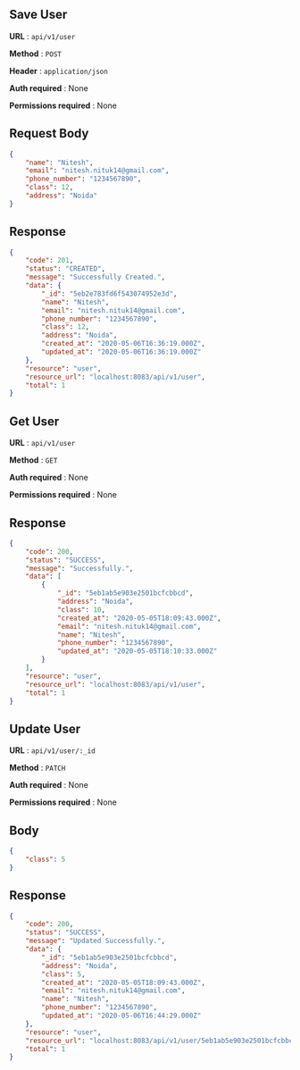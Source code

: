 ## Save User

**URL** : `api/v1/user`

**Method** : `POST`

**Header** : `application/json`

**Auth required** : None

**Permissions required** : None

## Request Body
```json
{
    "name": "Nitesh",
    "email": "nitesh.nituk14@gmail.com",
    "phone_number": "1234567890",
    "class": 12,
    "address": "Noida"
}
```

## Response
```json
{
    "code": 201,
    "status": "CREATED",
    "message": "Successfully Created.",
    "data": {
        "_id": "5eb2e783fd6f543074952e3d",
        "name": "Nitesh",
        "email": "nitesh.nituk14@gmail.com",
        "phone_number": "1234567890",
        "class": 12,
        "address": "Noida",
        "created_at": "2020-05-06T16:36:19.000Z",
        "updated_at": "2020-05-06T16:36:19.000Z"
    },
    "resource": "user",
    "resource_url": "localhost:8083/api/v1/user",
    "total": 1
}
````



## Get User

**URL** : `api/v1/user`

**Method** : `GET`

**Auth required** : None

**Permissions required** : None

## Response
```json
{
    "code": 200,
    "status": "SUCCESS",
    "message": "Successfully.",
    "data": [
        {
            "_id": "5eb1ab5e903e2501bcfcbbcd",
            "address": "Noida",
            "class": 10,
            "created_at": "2020-05-05T18:09:43.000Z",
            "email": "nitesh.nituk14@gmail.com",
            "name": "Nitesh",
            "phone_number": "1234567890",
            "updated_at": "2020-05-05T18:10:33.000Z"
        }
    ],
    "resource": "user",
    "resource_url": "localhost:8083/api/v1/user",
    "total": 1
}
````



## Update User

**URL** : `api/v1/user/:_id`

**Method** : `PATCH`

**Auth required** : None

**Permissions required** : None

## Body
```json
{
    "class": 5
}
````

## Response
```json
{
    "code": 200,
    "status": "SUCCESS",
    "message": "Updated Successfully.",
    "data": {
        "_id": "5eb1ab5e903e2501bcfcbbcd",
        "address": "Noida",
        "class": 5,
        "created_at": "2020-05-05T18:09:43.000Z",
        "email": "nitesh.nituk14@gmail.com",
        "name": "Nitesh",
        "phone_number": "1234567890",
        "updated_at": "2020-05-06T16:44:29.000Z"
    },
    "resource": "user",
    "resource_url": "localhost:8083/api/v1/user/5eb1ab5e903e2501bcfcbbcd",
    "total": 1
}
````
